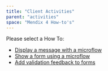 ```yaml
---
title: "Client Activities"
parent: "activities"
space: "Mendix 4 How-to's"
---
```

Please select a How To:

*   [Display a message with a microflow](display-a-message-with-a-microflow)
*   [Show a form using a microflow](show-a-form-using-a-microflow)
*   [Add validation feedback to forms](add-validation-feedback-to-forms)
